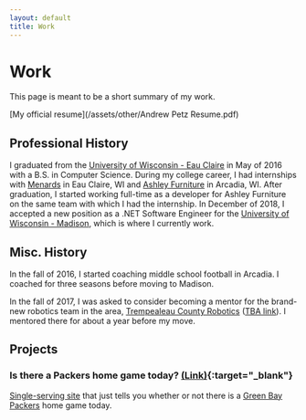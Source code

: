 ```yaml
---
layout: default
title: Work
---
```


# Work

This page is meant to be a short summary of my work.

[My official resume](/assets/other/Andrew Petz Resume.pdf)

## Professional History

I graduated from the [University of Wisconsin - Eau Claire](https://uwec.edu) in May of 2016 with a B.S. in Computer Science. During my college career, I had internships with [Menards](https://www.menards.com/main/home.html) in Eau Claire, WI and [Ashley Furniture](https://www.ashleyfurnitureindustriesinc.com/) in Arcadia, WI. After graduation, I started working full-time as a developer for Ashley Furniture on the same team with which I had the internship. In December of 2018, I accepted a new position as a .NET Software Engineer for the [University of Wisconsin - Madison](https://www.wisc.edu/), which is where I currently work.

## Misc. History

In the fall of 2016, I started coaching middle school football in Arcadia. I coached for three seasons before moving to Madison.

In the fall of 2017, I was asked to consider becoming a mentor for the brand-new robotics team in the area, [Trempealeau County Robotics](https://www.tcrobotics.tech/) ([TBA link](https://www.thebluealliance.com/team/7021)). I mentored there for about a year before my move.

## Projects

### Is there a Packers home game today? [(Link)](https://isthereapackershomegame.today/){:target="\_blank"}

[Single-serving site](https://en.wikipedia.org/wiki/Single-serving_site) that just tells you whether or not there is a [Green Bay Packers](https://www.packers.com/) home game today.
